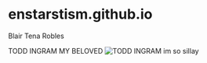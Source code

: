 # enstarstism.github.io
Blair Tena Robles

TODD INGRAM MY BELOVED 
![TODD INGRAM](https://static.wikia.nocookie.net/scottpilgrim/images/2/2d/Todd_ingram.png)
im so sillay
